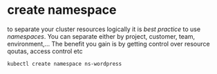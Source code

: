# create namespace
to separate your cluster resources logically it is *best practice* to use _namespaces_. You can separate either by project, customer, team, environment,...
The benefit you gain is by getting control over resource qoutas, access control etc

```
kubectl create namespace ns-wordpress
```
